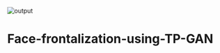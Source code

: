 ![output](https://github.com/Rex123774/Face-frontalization-using-TP-GAN/assets/77051661/2cd4df82-929e-433a-bc20-10abfd1f7720)
# Face-frontalization-using-TP-GAN
